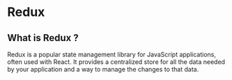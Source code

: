 # Redux


## What is Redux ?

Redux is a popular state management library for JavaScript applications, often used with React. It provides a centralized store for all the data needed by your application and a way to manage the changes to that data.


